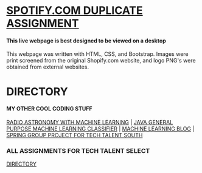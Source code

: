 # [SPOTIFY.COM DUPLICATE ASSIGNMENT](https://gwyche.github.io/Shopify/)
#### This live webpage is best designed to be viewed on a desktop

This webpage was written with HTML, CSS, and Bootstrap.
Images were print screened from the original Shopify.com website, and logo PNG's were obtained from external websites.




# DIRECTORY

#### MY OTHER COOL CODING STUFF
[RADIO ASTRONOMY WITH MACHINE LEARNING](https://github.com/gwyche/nn_pulsar_classifier) | [JAVA GENERAL PURPOSE MACHINE LEARNING CLASSIFIER](https://github.com/gwyche/deep_NN_general_purpose_V1) | [MACHINE LEARNING BLOG](https://gwyche.wordpress.com) | [SPRING GROUP PROJECT FOR TECH TALENT SOUTH](https://github.com/ttsbluetesla/spring_dealership_project)

### ALL ASSIGNMENTS FOR TECH TALENT SELECT 
[DIRECTORY](https://github.com/gwyche/Homeworks-for-TTS-Select/blob/master/README.md)

